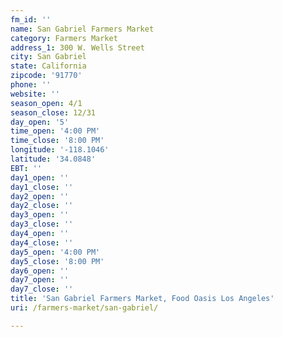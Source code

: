 ```yaml
---
fm_id: ''
name: San Gabriel Farmers Market
category: Farmers Market
address_1: 300 W. Wells Street
city: San Gabriel
state: California
zipcode: '91770'
phone: ''
website: ''
season_open: 4/1
season_close: 12/31
day_open: '5'
time_open: '4:00 PM'
time_close: '8:00 PM'
longitude: '-118.1046'
latitude: '34.0848'
EBT: ''
day1_open: ''
day1_close: ''
day2_open: ''
day2_close: ''
day3_open: ''
day3_close: ''
day4_open: ''
day4_close: ''
day5_open: '4:00 PM'
day5_close: '8:00 PM'
day6_open: ''
day7_open: ''
day7_close: ''
title: 'San Gabriel Farmers Market, Food Oasis Los Angeles'
uri: /farmers-market/san-gabriel/

---
```

